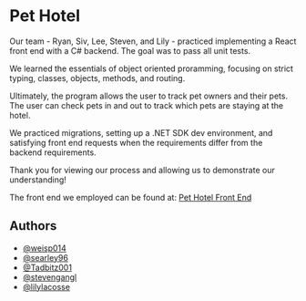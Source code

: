 
# Pet Hotel 

Our team - Ryan, Siv, Lee, Steven, and Lily - practiced implementing a React front end with a C# backend. The goal was to pass all unit tests. 

We learned the essentials of object oriented proramming, focusing on strict typing, classes, objects, methods, and routing. 

Ultimately, the program allows the user to track pet owners and their pets. The user can check pets in and out to track which pets are staying at the hotel. 

We practiced migrations, setting up a .NET SDK dev environment, and satisfying front end requests when the requirements differ from the backend requirements. 

Thank you for viewing our process and allowing us to demonstrate our understanding! 

The front end we employed can be found at: [Pet Hotel Front End](https://github.com/weisp014/pethotel-dotnet-frontend)


## Authors

- [@weisp014](https://www.github.com/weisp014)
- [@searley96](https://www.github.com/searley96)
- [@Tadbitz001](https://www.github.com/Tadbitz001)
- [@stevengangl ](https://www.github.com/stevengangl)
- [@lilylacosse ](https://www.github.com/lilylacosse)





